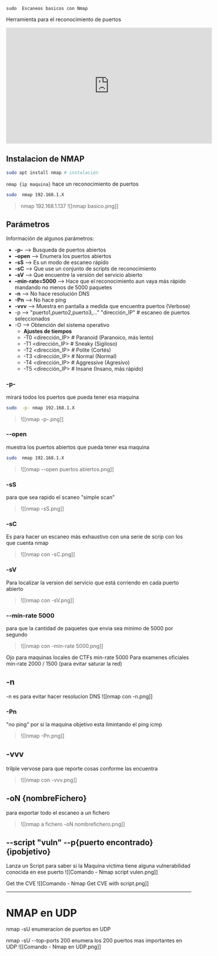 	sudo  Escaneos basicos con Nmap
Herramienta para el reconocimiento de puertos

<iframe width="560" height="315" src="https://www.youtube.com/embed/XLGrMpbH8GU?si=XjsinX2VwuI0Yg71" title="YouTube video player" frameborder="0" allow="accelerometer; autoplay; clipboard-write; encrypted-media; gyroscope; picture-in-picture; web-share" referrerpolicy="strict-origin-when-cross-origin" allowfullscreen></iframe>

## Instalacion de NMAP

```sh fold:"Instalacion de Nmap"
sudo apt install nmap # instalación
```


`nmap {ip maquina}` hace un reconocimiento de puertos

```sh fold:"nmap directo sin parametros"
sudo  nmap 192.168.1.X
```

> nmap 192.168.1.137
> ![[nmap basico.png]]

## Parámetros

Información de algunos parámetros:
- **-p-** –> Busqueda de puertos abiertos
- **–open** –> Enumera los puertos abiertos
- **-sS** –> Es un modo de escaneo rápido
- **-sC** –> Que use un conjunto de scripts de reconocimiento
- **-sV** –> Que encuentre la versión del servicio abierto
- **–min-rate=5000** –> Hace que el reconocimiento aun vaya más rápido mandando no menos de 5000 paquetes
- **-n** –> No hace resolución DNS
- **-Pn** –> No hace ping
- **-vvv** –> Muestra en pantalla a medida que encuentra puertos (Verbose)
- -p  --> "puerto1,puerto2,puerto3,..." "dirección_IP" # escaneo de puertos seleccionados
-  -O --> Obtención del sistema operativo
	-  **Ajustes de tiempos**
	-  -T0 <dirección_IP> # Paranoid (Paranoico, más lento) 
	- -T1 <dirección_IP> # Sneaky (Sigiloso) 
	- -T2 <dirección_IP> # Polite (Cortés) 
	- -T3 <dirección_IP> # Normal (Normal) 
	- -T4 <dirección_IP> # Aggressive (Agresivo)  
	- -T5 <dirección_IP> # Insane (Insano, más rápido)
### -p-
mirará todos los puertos que pueda tener  esa maquina 


```sh fold:"nmap para ver los puertos en la máquina"
sudo  -p- nmap 192.168.1.X
```

> ![[nmap -p-.png]]

### --open
 muestra los puertos abiertos que pueda tener esa maquina


```sh fold:"nmap directo sin parametros"
sudo  nmap 192.168.1.X
```
> ![[nmap --open puertos abiertos.png]]

### -sS
para que sea rapido el scaneo "simple scan"
>![[nmap -sS.png]]

### -sC
Es para hacer un escaneo más exhaustivo con una serie de scrip con los que cuenta nmap
>![[nmap con -sC.png]]

### -sV
Para localizar la version del servicio que está corriendo en cada puerto abierto

>![[nmap con -sV.png]]

### --min-rate 5000 

para que la cantidad de paquetes que envia sea minimo de 5000 por segundo
>![[nmap con -min-rate 5000.png]]


Ojo para maquinas locales de CTFs min-rate 5000
Para examenes oficiales min-rate 2000 / 1500  (para evitar saturar la red)

## -n
-n es para evitar hacer resolucion DNS
![[nmap con -n.png]]

### -Pn
 "no ping" por si la maquina objetivo esta limintando el ping icmp
>![[nmap -Pn.png]]

## -vvv 
trilple vervose para que reporte cosas conforme las encuentra
> ![[nmap con -vvv.png]]

## -oN {nombreFichero} 
para exportar todo el escaneo a un fichero
> ![[nmap a fichero -oN nombrefichero.png]]


## --script "vuln" --p{puerto encontrado} {ipobjetivo}
Lanza un Script para saber si la Maquina victima tiene alguna vulnerabilidad conocida en ese puerto
![[Comando - Nmap script vulen.png]]

Get the CVE
![[Comando - Nmap Get CVE with script.png]]



----
# NMAP en UDP

nmap -sU enumeracion de puertos en UDP

nmap -sU --top-ports 200 enumera los 200 puertos mas importantes en UDP
![[Comando - Nmap en UDP.png]]